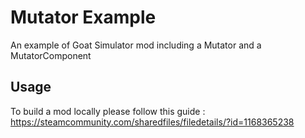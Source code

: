 # Mutator Example

An example of Goat Simulator mod including a Mutator and a MutatorComponent

## Usage

To build a mod locally please follow this guide : https://steamcommunity.com/sharedfiles/filedetails/?id=1168365238